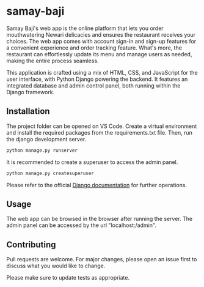 # samay-baji
Samay Baji's web app is the online platform that lets you order mouthwatering Newari delicacies and ensures the restaurant receives your choices. The web app comes with account sign-in and sign-up features for a convenient experience and order tracking feature. What's more, the restaurant can effortlessly update its menu and manage users as needed, making the entire process seamless.

This application is crafted using a mix of HTML, CSS, and JavaScript for the user interface, with Python Django powering the backend. It features an integrated database and admin control panel, both running within the Django framework.

## Installation

The project folder can be opened on VS Code. Create a virtual environment and install the required packages from the requirements.txt file. Then, run the django development server.
```bash
python manage.py runserver
```
It is recommended to create a superuser to access the admin panel.
```bash
python manage.py createsuperuser
```
Please refer to the official [Django documentation](https://docs.djangoproject.com/en/4.2/) for further operations.




## Usage

The web app can be browsed in the browser after running the server. The admin panel can be accessed by the url "localhost:<PORT>/admin".


## Contributing

Pull requests are welcome. For major changes, please open an issue first
to discuss what you would like to change.

Please make sure to update tests as appropriate.
